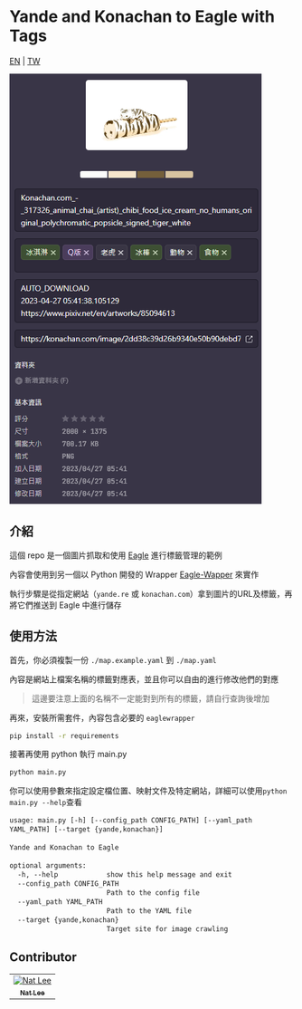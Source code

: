 # Yande and Konachan to Eagle with Tags

[EN](./README.md) | [TW](./README.TW.md)

![](./docs/sample.png)

## 介紹

這個 repo 是一個圖片抓取和使用 [Eagle](https://eagle.cool/) 進行標籤管理的範例

內容會使用到另一個以 Python 開發的 Wrapper [Eagle-Wapper](https://github.com/NatLee/Eagle-Wrapper) 來實作

執行步驟是從指定網站（`yande.re` 或 `konachan.com`）拿到圖片的URL及標籤，再將它們推送到 Eagle 中進行儲存

## 使用方法

首先，你必須複製一份 `./map.example.yaml` 到 `./map.yaml`

內容是網站上檔案名稱的標籤對應表，並且你可以自由的進行修改他們的對應

> 這邊要注意上面的名稱不一定能對到所有的標籤，請自行查詢後增加

再來，安裝所需套件，內容包含必要的 `eaglewrapper`

```bash
pip install -r requirements
```

接著再使用 python 執行 main.py

```bash
python main.py
```

你可以使用參數來指定設定檔位置、映射文件及特定網站，詳細可以使用`python main.py --help`查看

```
usage: main.py [-h] [--config_path CONFIG_PATH] [--yaml_path YAML_PATH] [--target {yande,konachan}]

Yande and Konachan to Eagle

optional arguments:
  -h, --help            show this help message and exit
  --config_path CONFIG_PATH
                        Path to the config file
  --yaml_path YAML_PATH
                        Path to the YAML file
  --target {yande,konachan}
                        Target site for image crawling
```


## Contributor

<!-- ALL-CONTRIBUTORS-LIST:START - Do not remove or modify this section -->
<!-- prettier-ignore-start -->
<!-- markdownlint-disable -->
<table>
  <tbody>
    <tr>
      <td align="center"><a href="https://github.com/NatLee"><img src="https://avatars.githubusercontent.com/u/10178964?v=3?s=100" width="100px;" alt="Nat Lee"/><br /><sub><b>Nat Lee</b></sub></a></td>
    </tr>
  </tbody>
</table>

<!-- markdownlint-restore -->
<!-- prettier-ignore-end -->

<!-- ALL-CONTRIBUTORS-LIST:END -->